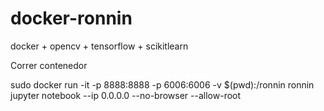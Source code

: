 # docker-ronnin
docker + opencv + tensorflow + scikitlearn

Correr contenedor

sudo docker run -it -p 8888:8888 -p 6006:6006 -v $(pwd):/ronnin ronnin jupyter notebook --ip 0.0.0.0 --no-browser --allow-root
